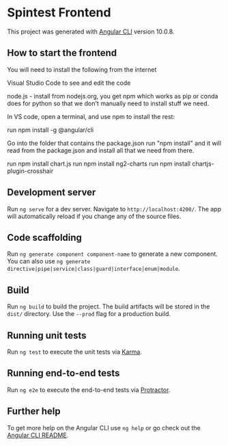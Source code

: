 # Spintest Frontend

This project was generated with [Angular CLI](https://github.com/angular/angular-cli) version 10.0.8.

## How to start the frontend
You will need to install the following from the internet

Visual Studio Code  to see and edit the code

node.js - install from nodejs.org, you get npm which works as pip or conda does for python so that we don't manually need to install stuff we need. 

In VS code, open a terminal, and use npm to install the rest:

run npm install -g @angular/cli

Go into the folder that contains the package.json
run "npm install" and it will read from the package.json and install all that we need from there.

run npm install chart.js
run npm install ng2-charts
run npm install chartjs-plugin-crosshair




## Development server

Run `ng serve` for a dev server. Navigate to `http://localhost:4200/`. The app will automatically reload if you change any of the source files.

## Code scaffolding

Run `ng generate component component-name` to generate a new component. You can also use `ng generate directive|pipe|service|class|guard|interface|enum|module`.

## Build

Run `ng build` to build the project. The build artifacts will be stored in the `dist/` directory. Use the `--prod` flag for a production build.

## Running unit tests

Run `ng test` to execute the unit tests via [Karma](https://karma-runner.github.io).

## Running end-to-end tests

Run `ng e2e` to execute the end-to-end tests via [Protractor](http://www.protractortest.org/).

## Further help

To get more help on the Angular CLI use `ng help` or go check out the [Angular CLI README](https://github.com/angular/angular-cli/blob/master/README.md).
